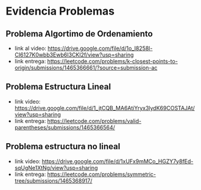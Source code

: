 # Evidencia Problemas

## Problema Algortimo de Ordenamiento
- link al video: https://drive.google.com/file/d/1o_I8258l-CI6127K0wbb3Ewb6I3CKI2f/view?usp=sharing
- link entrega: https://leetcode.com/problems/k-closest-points-to-origin/submissions/1465366661/?source=submission-ac

## Problema Estructura Lineal
- link video: https://drive.google.com/file/d/1_jtCQB_MA6AtiYryx3lydK69COSTAJAt/view?usp=sharing
- link entrega: https://leetcode.com/problems/valid-parentheses/submissions/1465366564/

## Problema estructura no lineal
- link video: https://drive.google.com/file/d/1xUFx9mMCo_HGZY7y8fEd-sqUgNe1XtNg/view?usp=sharing
- link entrega: https://leetcode.com/problems/symmetric-tree/submissions/1465368917/
